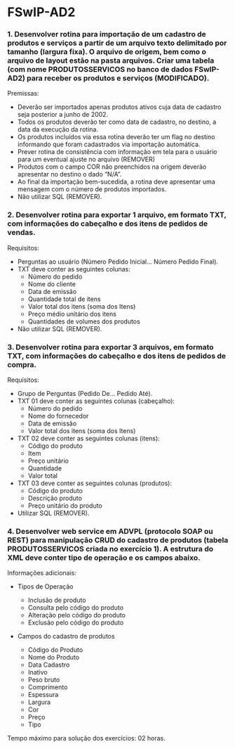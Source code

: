 # FSwIP-AD2

### 1. Desenvolver rotina para importação de um cadastro de produtos e serviços a partir de um arquivo texto delimitado por tamanho (largura fixa). O arquivo de origem, bem como o arquivo de layout estão na pasta arquivos. Criar uma tabela (com nome PRODUTOSSERVICOS no banco de dados FSwIP-AD2) para receber os produtos e serviços (MODIFICADO).
Premissas:
- Deverão ser importados apenas produtos ativos cuja data de cadastro seja posterior a junho de 2002.
- Todos os produtos deverão ter como data de cadastro, no destino, a data da execução da rotina.
- Os produtos incluídos via essa rotina deverão ter um flag no destino informando que foram cadastrados via importação automática.
- Prever rotina de consistência com informação em tela para o usuário para um eventual ajuste no arquivo (REMOVER)
- Produtos com o campo COR não preenchidos na origem deverão apresentar no destino o dado “N/A”.
- Ao final da importação bem-sucedida, a rotina deve apresentar uma mensagem com o número de produtos importados.
- Não utilizar SQL (REMOVER).


### 2. Desenvolver rotina para exportar 1 arquivo, em formato TXT, com informações do cabeçalho e dos itens de pedidos de vendas.
Requisitos:
- Perguntas ao usuário (Número Pedido Inicial... Número Pedido Final).
- TXT deve conter as seguintes colunas:
	- Número do pedido
	- Nome do cliente
	- Data de emissão
	- Quantidade total de itens
	- Valor total dos itens (soma dos Itens)
	- Preço médio unitário dos itens
	- Quantidades de volumes dos produtos
- Não utilizar SQL (REMOVER).


### 3. Desenvolver rotina para exportar 3 arquivos, em formato TXT, com informações do cabeçalho e dos itens de pedidos de compra.
Requisitos:
- Grupo de Perguntas (Pedido De... Pedido Até).
- TXT 01 deve conter as seguintes colunas (cabeçalho):
	- Número do pedido
	- Nome do fornecedor
	- Data de emissão
	- Valor total dos itens (soma dos Itens)
- TXT 02 deve conter as seguintes colunas (itens):
	- Código do produto
	- Item
	- Preço unitário
	- Quantidade
	- Valor total
- TXT 03 deve conter as seguintes colunas (produtos):
	- Código do produto
	- Descrição produto
	- Preço unitário do produto
- Utilizar SQL (REMOVER).

### 4. Desenvolver web service em ADVPL (protocolo SOAP ou REST) para manipulação CRUD do cadastro de produtos (tabela PRODUTOSSERVICOS criada no exercício 1). A estrutura do XML deve conter tipo de operação e os campos abaixo.

Informações adicionais:
- Tipos de Operação
	- Inclusão de produto
	- Consulta pelo código do produto
	- Alteração pelo código do produto
	- Exclusão pelo código do produto

- Campos do cadastro de produtos
	- Código do Produto
	- Nome do Produto
	- Data Cadastro
	- Inativo
	- Peso bruto
	- Comprimento
	- Espessura
	- Largura
	- Cor
	- Preço
	- Tipo

Tempo máximo para solução dos exercícios: 02 horas.
